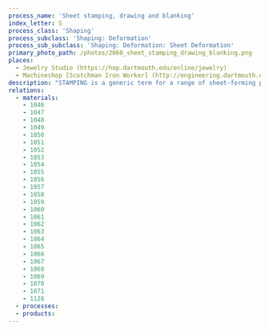 ```yaml
---
process_name: 'Sheet stamping, drawing and blanking'
index_letter: S
process_class: 'Shaping'
process_subclass: 'Shaping: Deformation'
process_sub_subclass: 'Shaping: Deformation: Sheet Deformation'
primary_photo_path: /photos/2060_sheet_stamping_drawing_blanking.png
places: 
  - Jewelry Studio (https://hop.dartmouth.edu/online/jewelry)
  - Machineshop [Scotchman Iron Worker] (http://engineering.dartmouth.edu/mshop/machines/scotchman-50514-cm-ironworker.html)
description: "STAMPING is a generic term for a range of sheet-forming processes involving dies and press. They include blanking, shearing, drawing, bending, forming and coining, performed singly or consecutively to form complex shapes with a uniform cross-sectional thickness. Progressive dies allow a number of operations at the same station giving high production rates. Tools are dedicated, so tooling costs are high. Stamping is limited to materials available in sheet form."
relations: 
  - materials: 
    - 1046
    - 1047
    - 1048
    - 1049
    - 1050
    - 1051
    - 1052
    - 1053
    - 1054
    - 1055
    - 1056
    - 1057
    - 1058
    - 1059
    - 1060
    - 1061
    - 1062
    - 1063
    - 1064
    - 1065
    - 1066
    - 1067
    - 1068
    - 1069
    - 1070
    - 1071
    - 1128
  - processes: 
  - products: 
---
```

